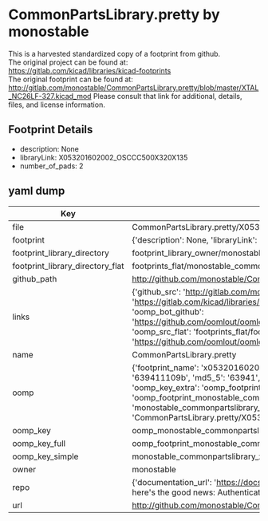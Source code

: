 # CommonPartsLibrary.pretty by monostable  
This is a harvested standardized copy of a footprint from github.  
The original project can be found at:  
https://gitlab.com/kicad/libraries/kicad-footprints  
The original footprint can be found at:
http://gitlab.com/monostable/CommonPartsLibrary.pretty/blob/master/XTAL_NC26LF-327.kicad_mod
Please consult that link for additional, details, files, and license information.  
## Footprint Details
* description: None  
* libraryLink: X053201602002_OSCCC500X320X135  
* number_of_pads: 2  
## yaml dump  
| Key | Value |  
| --- | --- |  
| file | CommonPartsLibrary.pretty/X053201602002_OSCCC500X320X135.kicad_mod |  
| footprint | {'description': None, 'libraryLink': 'X053201602002_OSCCC500X320X135', 'number_of_pads': 2} |  
| footprint_library_directory | footprint_library_owner/monostable_CommonPartsLibrary.pretty |  
| footprint_library_directory_flat | footprints_flat/monostable_commonpartslibrary_x053201602002_osccc500x320x135/working |  
| github_path | http://github.com/monostable/CommonPartsLibrary.pretty/blob/master/X053201602002_OSCCC500X320X135.kicad_mod |  
| links | {'github_src': 'http://gitlab.com/monostable/CommonPartsLibrary.pretty/blob/master/XTAL_NC26LF-327.kicad_mod', 'github_src_repo': 'https://gitlab.com/kicad/libraries/kicad-footprints', 'oomp_bot': 'footprints/monostable_commonpartslibrary_x053201602002_osccc500x320x135/working', 'oomp_bot_github': 'https://github.com/oomlout/oomlout_oomp_footprint_bot/tree/main/footprints/monostable_commonpartslibrary_x053201602002_osccc500x320x135/working', 'oomp_src_flat': 'footprints_flat/footprints_flat/monostable_commonpartslibrary_x053201602002_osccc500x320x135/working', 'oomp_src_flat_github': 'https://github.com/oomlout/oomlout_oomp_footprint_src/tree/main/footprints_flat/monostable_commonpartslibrary_x053201602002_osccc500x320x135/working'} |  
| name | CommonPartsLibrary.pretty |  
| oomp | {'footprint_name': 'x053201602002_osccc500x320x135', 'library_name': 'commonpartslibrary', 'md5': '639411109b5fe797edd29da15ed17a96', 'md5_10': '639411109b', 'md5_5': '63941', 'md5_6': '639411', 'oomp_key': 'oomp_monostable_commonpartslibrary_x053201602002_osccc500x320x135', 'oomp_key_extra': 'oomp_footprint_monostable_commonpartslibrary_x053201602002_osccc500x320x135', 'oomp_key_full': 'oomp_footprint_monostable_commonpartslibrary_x053201602002_osccc500x320x135_639411', 'oomp_key_simple': 'monostable_commonpartslibrary_x053201602002_osccc500x320x135', 'original_filename': 'CommonPartsLibrary.pretty/X053201602002_OSCCC500X320X135.kicad_mod', 'owner_name': 'monostable'} |  
| oomp_key | oomp_monostable_commonpartslibrary_x053201602002_osccc500x320x135 |  
| oomp_key_full | oomp_footprint_monostable_commonpartslibrary_x053201602002_osccc500x320x135 |  
| oomp_key_simple | monostable_commonpartslibrary_x053201602002_osccc500x320x135 |  
| owner | monostable |  
| repo | {'documentation_url': 'https://docs.github.com/rest/overview/resources-in-the-rest-api#rate-limiting', 'message': "API rate limit exceeded for 84.66.173.59. (But here's the good news: Authenticated requests get a higher rate limit. Check out the documentation for more details.)"} |  
| url | http://github.com/monostable/CommonPartsLibrary.pretty |  

